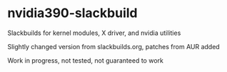 # nvidia390-slackbuild
Slackbuilds for kernel modules, X driver, and nvidia utilities 

Slightly changed version from slackbuilds.org, patches from AUR added

Work in progress, not tested, not guaranteed to work
